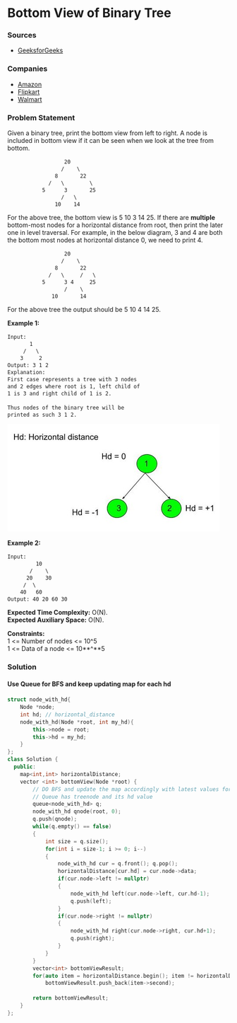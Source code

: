 # Bottom View of Binary Tree

### Sources

* [GeeksforGeeks](https://practice.geeksforgeeks.org/problems/bottom-view-of-binary-tree/1#)

### Companies

* [Amazon](../../company-based-lists/amazon.md)
* [Flipkart](../../company-based-lists/flipkart.md)
* [Walmart](../../company-based-lists/walmart.md)

### Problem Statement

Given a binary tree, print the bottom view from left to right. A node is included in bottom view if it can be seen when we look at the tree from bottom.

                      20  
                     /    \  
                   8       22  
                 /   \        \  
               5      3       25  
                     /   \        
                   10    14

For the above tree, the bottom view is 5 10 3 14 25. If there are **multiple** bottom-most nodes for a horizontal distance from root, then print the later one in level traversal. For example, in the below diagram, 3 and 4 are both the bottom most nodes at horizontal distance 0, we need to print 4.

                      20  
                     /    \  
                   8       22  
                 /   \     /   \  
               5      3 4     25  
                      /    \        
                  10       14

For the above tree the output should be 5 10 4 14 25.  
  

**Example 1:**

```text
Input:
       1
     /   \
    3     2
Output: 3 1 2
Explanation:
First case represents a tree with 3 nodes
and 2 edges where root is 1, left child of
1 is 3 and right child of 1 is 2.

Thus nodes of the binary tree will be
printed as such 3 1 2.
```

![](../../.gitbook/assets/image%20%2827%29.png)

**Example 2:**

```text
Input:
         10
       /    \
      20    30
     /  \
    40   60
Output: 40 20 60 30
```

**Expected Time Complexity:** O\(N\).  
**Expected Auxiliary Space:** O\(N\).

**Constraints:**  
 1 &lt;= Number of nodes &lt;= 10^5  
 1 &lt;= Data of a node &lt;= 10**^**5

### Solution

#### Use Queue for BFS and keep updating map for each hd

```cpp
struct node_with_hd{
    Node *node;
    int hd; // horizontal_distance
    node_with_hd(Node *root, int my_hd){
        this->node = root;
        this->hd = my_hd;
    }
};
class Solution {
  public:
    map<int,int> horizontalDistance;
    vector <int> bottomView(Node *root) {
        // DO BFS and update the map accordingly with latest values for each HD
        // Queue has treenode and its hd value
        queue<node_with_hd> q;
        node_with_hd qnode(root, 0);
        q.push(qnode);
        while(q.empty() == false)
        {
            int size = q.size();
            for(int i = size-1; i >= 0; i--)
            {
                node_with_hd cur = q.front(); q.pop();
                horizontalDistance[cur.hd] = cur.node->data;
                if(cur.node->left != nullptr)
                {
                    node_with_hd left(cur.node->left, cur.hd-1);
                    q.push(left);
                }
                if(cur.node->right != nullptr)
                {
                    node_with_hd right(cur.node->right, cur.hd+1);
                    q.push(right);
                }
            }
        }
        vector<int> bottomViewResult;
        for(auto item = horizontalDistance.begin(); item != horizontalDistance.end(); item++)
            bottomViewResult.push_back(item->second);
        
        return bottomViewResult;
    }
};
```

